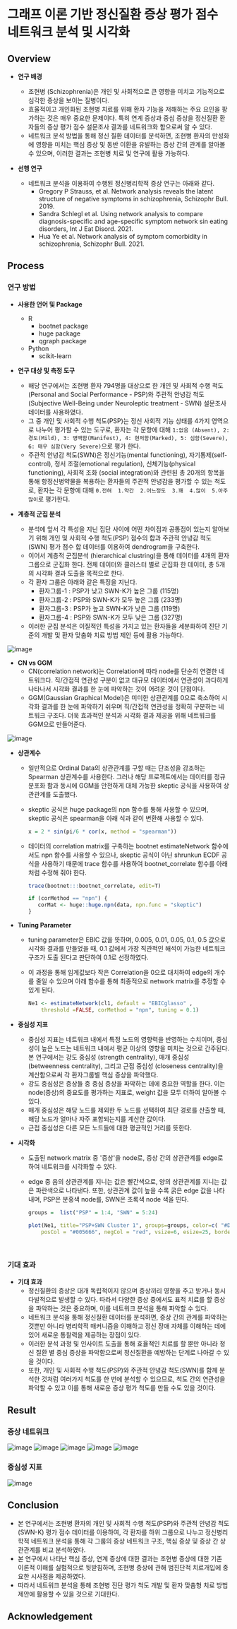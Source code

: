 # 그래프 이론 기반 정신질환 증상 평가 점수 네트워크 분석 및 시각화
## Overview
- **연구 배경**
    - 조현병 (Schizophrenia)은 개인 및 사회적으로 큰 영향을 미치고 기능적으로 심각한 증상을 보이는 질병이다.  
    - 효율적이고 개인화된 조현병 치료를 위해 환자 기능을 저해하는 주요 요인을 팡가하는 것은 매우 중요한 문제이다. 특히 연계 증상과 중심 증상을 정신질환 환자들의 증상 평가 점수 설문조사 결과를 네트워크화 함으로써 알 수 있다.
    - 네트워크 분석 방법을 통해 정신 질환 데이터를 분석하면, 조현병 환자의 만성화에 영향을 미치는 핵심 증상 및 동반 이환을 유발하는 증상 간의 관계를 알아볼 수 있으며, 이러한 결과는 조현병 치료 및 연구에 활용 가능하다.

- **선행 연구**
    - 네트워크 분석을 이용하여 수행된 정신병리학적 증상 연구는 아래와 같다.
        - Gregory P Strauss, et al. Network analysis reveals the latent structure of negative symptoms in schizophrenia, Schizophr Bull. 2019.
        - Sandra Schlegl et al. Using network analysis to compare diagnosis-specific and age-specific symptom network sin eating disorders, Int J Eat Disord. 2021.
        - Hua Ye et al. Network analysis of symptom comorbidity in schizophrenia, Schizophr Bull. 2021.

## Process
### 연구 방법
- **사용한 언어 및 Package**
    - R
        - bootnet package
        - huge package
        - qgraph package
    - Python
        - scikit-learn

- **연구 대상 및 측정 도구**
    - 해당 연구에서는 조현병 환자 794명을 대상으로 한 개인 및 사회적 수행 척도(Personal and Social Performance - PSP)와 주관적 안녕감 척도(Subjective Well-Being under Neuroleptic treatment - SWN) 설문조사 데이터를 사용하였다.
    - 그 중 개인 및 사회적 수행 척도(PSP)는 정신 사회적 기능 상태를 4가지 영역으로 나누어 평가할 수 있는 도구로, 환자는 각 문항에 대해 `1:없음 (Absent), 2: 경도(Mild), 3: 명백함(Manifest), 4: 현저함(Marked), 5: 심함(Severe), 6: 매우 심함(Very Severe)`으로 평가 한다. 
    - 주관적 안녕감 척도(SWN)은 정신기능(mental functioning), 자기통제(self-control),  정서 조절(emotional regulation),  신체기능(physical functioning), 사회적 조화 (social integration)와 관련된 총 20개의 항목을 통해 항정신병약물을 복용하는 환자들의 주관적 안녕감을  평가할 수 있는 척도로, 환자는 각 문항에 대해 `0.전혀  1.약간  2.어느정도  3.꽤  4.많이  5.아주 많이`로 평가한다.

- **계층적 군집 분석**
    - 분석에 앞서 각 특성을 지닌 집단 사이에 어떤 차이점과 공통점이 있는지 알아보기 위해 개인 및 사회적 수행 척도(PSP) 점수의 합과 주관적 안녕감 척도(SWN) 평가 점수 합 데이터를 이용하여 dendrogram을 구축한다. 
    - 이어서 계층적 군집분석 (hierarchical clustring)을 통해 데이터를 4개의 환자 그룹으로 군집화 한다. 전체 데이터와 클러스터 별로 군집화 한 데이터, 총 5개의 시각화 결과 도출을 목적으로 한다.
    - 각 환자 그룹은 아래와 같은 특징을 지닌다.
        - 환자그룹-1 : PSP가 낮고 SWN-K가 높은 그룹 (115명)
        - 환자그룹-2 : PSP와 SWN-K가 모두 높은 그룹 (233명)
        - 환자그룹-3 : PSP가 높고 SWN-K가 낮은 그룹 (119명)
        - 환자그룹-4 : PSP와 SWN-K가 모두 낮은 그룹 (327명)
    - 이러한 군집 분석은 이질적인 특성을 가지고 있는 환자들을 세분화하여 진단 기준의 개발 및 환자 맞춤화 치료 방법 제안 등에 활용 가능하다.

![image](https://github.com/2017100898/swcon_cd/assets/64299475/c7eb1709-22cf-450e-99d9-cb07dd4d4c53)

- **CN vs GGM**
    - CN(correlation network)는 Correlation에 따라 node를 단순히 연결한 네트워크다. 직/간접적 연관성 구분이 없고 대규모 데이터에서 연관성이 과다하게 나타나서 시각화 결과를 한 눈에 파악하는 것이 어려운 것이 단점이다. 
    - GGM(Gaussian Graphical Model)은 미미한 상관관계를 0으로 축소하여 시각화 결과를 한 눈에 파악하기 쉬우며 직/간접적 연관성을 정확히 구분하는 네트워크 구조다. 더욱 효과적인 분석과 시각화 결과 제공을 위해 네트워크를 GGM으로 만들어준다.

![image](https://github.com/2017100898/swcon_cd/assets/64299475/ad633b4d-1915-49c7-93ec-62a1f89d858b)

- **상관계수**
    - 일반적으로 Ordinal Data의 상관관계를 구할 때는 단조성을 강조하는 Spearman 상관계수를 사용한다. 그러나 해당 프로젝트에서는 데이터를 정규분포화 함과 동시에 GGM을 안전하게 대체 가능한 skeptic 공식을 사용하여 상관관계를 도출했다.                         
    - skeptic 공식은 huge package의 npn 함수를 통해 사용할 수 있으며, skeptic 공식은 spearman을 아래 식과 같이 변환해 사용할 수 있다. <br>
    
        ~~~R
        x = 2 * sin(pi/6 * cor(x, method = "spearman"))
        ~~~

   - 데이터의 correlation matrix를 구축하는 bootnet estimateNetwork 함수에서도 npn 함수를 사용할 수 있으나, skeptic 공식이 아닌 shrunkun ECDF 공식을 사용하기 때문에 trace 함수를 사용하여 bootnet_correlate 함수를 아래처럼 수정해 줘야 한다.  <br>

        ~~~R
        trace(bootnet:::bootnet_correlate, edit=T)
        ~~~
        
        ~~~R
        if (corMethod == "npn") {
           corMat <- huge::huge.npn(data, npn.func = "skeptic")
        }
        ~~~
   
- **Tuning Parameter**
    - tuning parameter은 EBIC 값을 뜻하며, 0.005, 0.01, 0.05, 0.1, 0.5 값으로 시각화 결과를 만들었을 때, 0.1 값에서 가장 직관적인 해석이 가능한 네트워크 구조가 도출 된다고 판단하여 0.1로 선정하였다.
    - 이 과정을 통해 임계값보다 작은 Correlation을 0으로 대치하여 edge의 개수를 줄일 수 있으며 아래 함수를 통해 최종적으로 network matrix를 추정할 수 있게 된다. <br>
    
        ~~~R
        Ne1 <- estimateNetwork(cl1, default = "EBICglasso" ,  
            threshold =FALSE, corMethod = "npn", tuning = 0.1)
        ~~~
    
    
- **중심성 지표**
    - 중심성 지표는 네트워크 내에서 특정 노드의 영향력을 반영하는 수치이며, 중심성이 높은 노드는 네트워크 내에서 평균 이상의 영향을 미치는 것으로 간주된다. 본 연구에서는 강도 중심성  (strength  centrality),  매개  중심성  (betweenness centrality), 그리고 근접 중심성 (closeness centrality)을 계산함으로써 각 환자그룹별 핵심 증상을 파악했다. 
    - 강도 중심성은 증상들 중 중심 증상을 파악하는 데에 중요한 역할을 한다. 이는 node(증상)의 중요도를 평가하는 지표로, weight 값을 모두 더하여 알아볼 수 있다.
    - 매개 중심성은 해당 노드를 제외한 두 노드를 선택하여 최단 경로를 산출할 때, 해당 노드가 얼마나  자주  포함되는지를  계산한  값이다. 
    - 근접 중심성은 다른 모든 노드들에 대한 평균적인 거리를 뜻한다. 

- **시각화**
    - 도출된 network matrix 중 '증상'을 node로, 증상 간의 상관관계를 edge로 하여 네트워크를 시각화할 수 있다. 
    - edge 중 음의 상관관계를 지니는 값은 빨간색으로, 양의 상관관계를 지니는 값은 파란색으로 나타낸다. 또한, 상관관계 값이 높을 수록 굵은 edge 값을 나타내며, PSP은 분홍색 node를, SWN은 초록색 node 색을 띤다.
    
        ~~~R
        groups =  list("PSP" = 1:4, "SWN" = 5:24)

        plot(Ne1, title="PSP+SWN Cluster 1", groups=groups, color=c( "#DEA5A4", "#C9DECF"),
            posCol = "#005666", negCol = "red", vsize=6, esize=25, borders=FALSE)
        ~~~

<br>

### 기대 효과
- **기대 효과**
    - 정신질환의 증상은 대개 독립적이지 않으며 증상끼리 영향을 주고 받거나 동시다발적으로 발생할 수 있다. 따라서 다양한 증상 중에서도 표적 치료를 할 증상을 파악하는 것은 중요하며, 이를 네트워크 분석을 통해 파악할 수 있다.
    - 네트워크 분석을 통해 정신질환 데이터를 분석하면, 증상 간의 관계를 파악하는 것뿐만 아니라 병리학적 매커니즘을 이해하고 정신 장애 자체를 이해하는 데에 있어 새로운 통찰력을 제공하는 장점이 있다. 
    - 이러한 분석 과정 및 인사이트 도출을 통해 효율적인 치료를 할 뿐만 아니라 정신 질환 별 중심 증상을 파악함으로써 정신질환을 예방하는 단계로 나아갈 수 있을 것이다.
    - 또한, 개인 및 사회적 수행 척도(PSP)와 주관적 안녕감 척도(SWN)를 함께 분석한 것처럼 여러가지 척도를 한 번에 분석할 수 있으므로, 척도 간의 연관성을 파악할 수 있고 이를 통해 새로운 증상 평가 척도를 만들 수도 있을 것이다.

 


## Result
### 증상 네트워크
![image](https://github.com/2017100898/swcon_cd/assets/64299475/f52b2a3a-c815-4aaa-9fb0-d1420db76b58)
![image](https://github.com/2017100898/swcon_cd/assets/64299475/fa49025e-9194-46b7-815f-0e8771a371c4)
![image](https://github.com/2017100898/swcon_cd/assets/64299475/d67f828e-4a47-45b6-8c88-468300f1616a)
![image](https://github.com/2017100898/swcon_cd/assets/64299475/2f7e88a8-c21b-4a0e-87c9-423f74503a59)
![image](https://github.com/2017100898/swcon_cd/assets/64299475/3524cf46-f667-4ded-a566-6654ef403bee)

### 중심성 지표
![image](https://github.com/2017100898/swcon_cd/assets/64299475/ab231e3e-d22a-4c29-86ca-359cd67e7347)

## Conclusion
- 본  연구에서는  조현병  환자의  개인  및  사회적  수행  척도(PSP)와 주관적 안녕감 척도(SWN-K) 평가 점수 데이터를 이용하여, 각 환자를 하위 그룹으로 나누고 정신병리학적 네트워크 분석을 통해 각 그룹의 증상 네트워크 구조, 핵심 증상 및 증상 간 상관관계를 비교 분석하였다.
- 본 연구에서 나타난 핵심 증상, 연계 증상에 대한 결과는 조현병 증상에 대한 기존 이론적 이해를 실험적으로 뒷받침하며, 조현병 증상에 관해 범진단적 치료개입에 중요한 시사점을 제공하였다. 
- 따라서 네트워크 분석을 통해 조현병 진단 평가 척도 개발 및 환자 맞춤형 치료 방법 제안에 활용할 수 있을 것으로 기대한다. 

## Acknowledgement